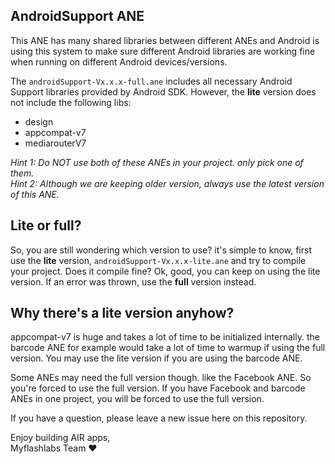 ## AndroidSupport ANE ##
This ANE has many shared libraries between different ANEs and Android is using this system to make sure different Android libraries are working fine when running on different Android devices/versions.

The ```androidSupport-Vx.x.x-full.ane``` includes all necessary Android Support libraries provided by Android SDK. However, the **lite** version does not include the following libs:

* design
* appcompat-v7
* mediarouterV7

*Hint 1: Do NOT use both of these ANEs in your project. only pick one of them.*  
*Hint 2: Although we are keeping older version, always use the latest version of this ANE.*  

## Lite or full? ##
So, you are still wondering which version to use? it's simple to know, first use the **lite** version, ```androidSupport-Vx.x.x-lite.ane``` and try to compile your project. Does it compile fine? Ok, good, you can keep on using the lite version. If an error was thrown, use the **full** version instead.

## Why there's a lite version anyhow? ##
appcompat-v7 is huge and takes a lot of time to be initialized internally. the barcode ANE for example would take a lot of time to warmup if using the full version. You may use the lite version if you are using the barcode ANE.

Some ANEs may need the full version though. like the Facebook ANE. So you're forced to use the full version. If you have Facebook and barcode ANEs in one project, you will be forced to use the full version.

If you have a question, please leave a new issue here on this repository.

Enjoy building AIR apps,  
Myflashlabs Team :heart: